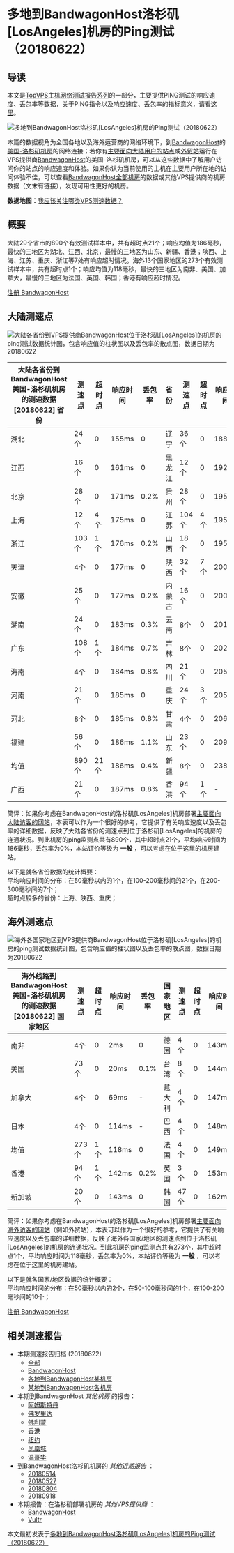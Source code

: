 #  多地到BandwagonHost洛杉矶[LosAngeles]机房的Ping测试（20180622） 

## 导读

本文是[TopVPS主机网络测试报告系列](https://vps123.top/pingtest)的一部分，主要提供PING测试的响应速度、丢包率等数据，关于PING指令以及响应速度、丢包率的指标意义，请看[这里](https://vps123.top/what-is-ping.html)。

![多地到BandwagonHost洛杉矶\[LosAngeles\]机房的Ping测试（20180622）](/images/thumbnails/to_bwg_LosAngeles.png)

本篇的数据视角为全国各地以及海外运营商的网络环境下，到[BandwagonHost](https://vps123.top/go/bwg)的[美国-洛杉矶机房](https://vps123.top/bandwagon-facilities.html#losangeles)的网络连接；若你有[主要面向大陆用户的站点](https://vps123.top/website-for-mainland-users.html)或[外贸站](https://vps123.top/website-for-internation-trade.html)运行在VPS提供商[BandwagonHost](https://vps123.top/go/bwg)的美国-洛杉矶机房，可以从这些数据中了解用户访问你的站点的响应速度和体验。如果你认为当前使用的主机在主要用户所在地的访问体验不佳，可以查看[BandwagonHost全部机房](/bandwagon/isp/china/20180622-bandwagon-isp-china.md)的数据或其他VPS提供商的机房数据（文末有链接），发现可用性更好的机房。

**数据地图：**[我应该关注哪类VPS测速数据？](https://vps123.top/find-pingtest-data-you-need.html)

## 概要

大陆29个省市的890个有效测试样本中，共有超时点21个；响应均值为186毫秒，最快的三地区为湖北、江西、北京，最慢的三地区为山东、新疆、香港；陕西、上海、江苏、重庆、浙江等7处有响应超时情况。海外13个国家地区的273个有效测试样本中，共有超时点1个；响应均值为118毫秒，最快的三地区为南非、美国、加拿大，最慢的三地区为法国、英国、韩国；香港有响应超时情况。

[注册 BandwagonHost](https://vps123.top/go/bwg/_btn1)

## 大陆测速点

![大陆各省份到VPS提供商BandwagonHost位于洛杉矶\[LosAngeles\]的机房的ping测试数据统计图，包含响应值的柱状图以及丢包率的散点图，数据日期为20180622](/images/pingtests/bwg_20180622/plot_idc_bwg_usa-losangeles_20180622_mainland.png)

大陆各省份到BandwagonHost美国-洛杉矶机房的测速数据 [20180622] 省份 | 测速点 | 超时点 | 响应时间 | 丢包率 | 省份 | 测速点 | 超时点 | 响应时间 | 丢包率  
---|---|---|---|---|---|---|---|---|---  
湖北 | 24个 | 0 | 155ms | 0 | 辽宁 | 36个 | 0 | 188ms | 0.7%  
江西 | 16个 | 0 | 161ms | 0 | 黑龙江 | 12个 | 0 | 192ms | 0  
北京 | 28个 | 0 | 171ms | 0.2% | 贵州 | 28个 | 0 | 195ms | 0.6%  
上海 | 12个 | 4个 | 175ms | 0 | 江苏 | 104个 | 4个 | 195ms | 0.1%  
浙江 | 103个 | 1个 | 176ms | 0.2% | 山西 | 18个 | 0 | 195ms | 0  
天津 | 4个 | 0 | 177ms | 0 | 陕西 | 32个 | 7个 | 200ms | 0.2%  
安徽 | 25个 | 0 | 177ms | 0.2% | 内蒙古 | 16个 | 0 | 200ms | 1.5%  
湖南 | 24个 | 0 | 183ms | 0.3% | 云南 | 8个 | 0 | 201ms | 0  
广东 | 108个 | 1个 | 184ms | 0.7% | 吉林 | 8个 | 0 | 202ms | 0  
海南 | 4个 | 0 | 184ms | 0.8% | 四川 | 21个 | 0 | 205ms | 0.8%  
河南 | 21个 | 0 | 185ms | 0 | 重庆 | 24个 | 3个 | 205ms | 0.6%  
河北 | 8个 | 0 | 185ms | 0.8% | 甘肃 | 4个 | 0 | 206ms | 0  
福建 | 56个 | 0 | 186ms | 1.1% | 山东 | 23个 | 0 | 209ms | 1.4%  
均值 | 890个 | 21个 | 186ms | 0.4% | 新疆 | 8个 | 0 | 238ms | 3.3%  
广西 | 21个 | 0 | 187ms | 0.8% | 香港 | 94个 | 1个 | - | -  
  
简评：如果你考虑在BandwagonHost的洛杉矶[LosAngeles]机房部署[主要面向大陆访客的网站](website-for-mainland-users.html)，本表可以作为一个很好的参考，它提供了有关响应速度以及丢包率的详细数据，反映了大陆各省份的测速点到位于洛杉矶[LosAngeles]的机房的连通状况。到此机房的ping监测点共有890个，其中超时点21个，平均响应时间为186毫秒，丢包率为0%，本站评价等级为 **一般** ，可以考虑在位于这里的机房建站。

以下是就各省份数据的统计概要：  
平均响应时间的分布：在50毫秒以内的1个，在100-200毫秒间的21个，在200-300毫秒间的7个；  
超时点较多的省份：上海、陕西、重庆；

## 海外测速点

![海外各国家地区到VPS提供商BandwagonHost位于洛杉矶\[LosAngeles\]的机房的ping测试数据统计图，包含响应值的柱状图以及丢包率的散点图，数据日期为20180622](/images/pingtests/bwg_20180622/plot_idc_bwg_usa-losangeles_20180622_overseas.png)

海外线路到BandwagonHost美国-洛杉矶机房的测速数据 [20180622] 国家地区 | 测速点 | 超时点 | 响应时间 | 丢包率 | 国家地区 | 测速点 | 超时点 | 响应时间 | 丢包率  
---|---|---|---|---|---|---|---|---|---  
南非 | 4个 | 0 | 2ms | 0 | 德国 | 4个 | 0 | 143ms | -  
美国 | 73个 | 0 | 20ms | 0.1% | 台湾 | 8个 | 0 | 144ms | 0  
加拿大 | 4个 | 0 | 69ms | - | 意大利 | 4个 | 0 | 147ms | -  
日本 | 4个 | 0 | 114ms | - | 巴西 | 4个 | 0 | 148ms | 0  
均值 | 273个 | 1个 | 118ms | 0 | 法国 | 4个 | 0 | 149ms | 0  
香港 | 94个 | 1个 | 142ms | 0.2% | 英国 | 3个 | 0 | 153ms | 0  
新加坡 | 20个 | 0 | 143ms | 0 | 韩国 | 47个 | 0 | 162ms | 0  
  
简评：如果你考虑在BandwagonHost的洛杉矶[LosAngeles]机房部署[主要面向海外访客的网站](https://vps123.top/website-for-internation-trade.html)（例如外贸站），本表可以作为一个很好的参考，它提供了有关响应速度以及丢包率的详细数据，反映了海外各国家/地区的测速点到位于洛杉矶[LosAngeles]的机房的连通状况。到此机房的ping监测点共有273个，其中超时点1个，平均响应时间为118毫秒，丢包率为0%，本站评价等级为 **一般** ，可以考虑在位于这里的机房建站。

以下是就各国家/地区数据的统计概要：  
平均响应时间的分布：在50毫秒以内的2个，在50-100毫秒间的1个，在100-200毫秒间的10个；

[注册 BandwagonHost](https://vps123.top/go/bwg/_btn2)

## 相关测速报告

  * 本期测速报告归档 (20180622) 
    * [全部](https://vps123.top/pingtests/20180622 "本期各VPS提供商全部测速报告")
    * [BandwagonHost](https://vps123.top/pingtests/idc-bandwagon/20180622 "本期BandwagonHost的全部测速报告")
    * [各地到BandwagonHost某机房](https://vps123.top/pingtests/idc-bandwagon/isp-global/20180622 "以BandwagonHost某机房为关注对象的视角，横向比较大陆各省份、海外各国家地区")
    * [某地到BandwagonHost各机房](https://vps123.top/pingtests/idc-bandwagon/facility-all/20180622 "以大陆某省份为关注对象的视角，横向比较BandwagonHost各机房")
  * 本期到BandwagonHost _其他机房_ 的报告： 
    * [阿姆斯特丹](/bandwagon/idc/amsterdam/20180622-bandwagon-idc-amsterdam.md "多地到BandwagonHost阿姆斯特丹机房的Ping测试 20180622")
    * [佛罗里达](/bandwagon/idc/florida/20180622-bandwagon-idc-florida.md "多地到BandwagonHost佛罗里达机房的Ping测试 20180622")
    * [佛利蒙](/bandwagon/idc/fremont/20180622-bandwagon-idc-fremont.md "多地到BandwagonHost佛利蒙机房的Ping测试 20180622")
    * [香港](/bandwagon/idc/hongkong/20180622-bandwagon-idc-hongkong.md "多地到BandwagonHost香港机房的Ping测试 20180622")
    * [纽约](/bandwagon/idc/newyork/20180622-bandwagon-idc-newyork.md "多地到BandwagonHost纽约机房的Ping测试 20180622")
    * [凤凰城](/bandwagon/idc/phoenix/20180622-bandwagon-idc-phoenix.md "多地到BandwagonHost凤凰城机房的Ping测试 20180622")
    * [温哥华](/bandwagon/idc/vancouver/20180622-bandwagon-idc-vancouver.md "多地到BandwagonHost温哥华机房的Ping测试 20180622")
  * 到BandwagonHost洛杉矶机房的 _其他近期报告_ ： 
    * [20180514](/bandwagon/idc/losangeles/20180514-bandwagon-idc-losangeles.md "多地到BandwagonHost洛杉矶机房的Ping测试 20180514")
    * [20180527](/bandwagon/idc/losangeles/20180527-bandwagon-idc-losangeles.md "多地到BandwagonHost洛杉矶机房的Ping测试 20180527")
    * [20180804](/bandwagon/idc/losangeles/20180804-bandwagon-idc-losangeles.md "多地到BandwagonHost洛杉矶机房的Ping测试 20180804")
    * [20180918](/bandwagon/idc/losangeles/20180918-bandwagon-idc-losangeles.md "多地到BandwagonHost洛杉矶机房的Ping测试 20180918")
  * 本期报告：在洛杉矶部署机房的 _其他VPS提供商_ ： 
    * [BandwagonHost](/bandwagon/idc/losangeles/20180622-bwg-idc-losangeles.md "多地到BandwagonHost洛杉矶机房的Ping测试 20180622")
    * [Vultr](/vultr/idc/losangeles/20180622-vultr-idc-losangeles.md "多地到Vultr洛杉矶机房的Ping测试 20180622")



本文最初发表于[多地到BandwagonHost洛杉矶[LosAngeles]机房的Ping测试（20180622）](https://vps123.top/pingtest/20180622-bandwagon-idc-losangeles.html)
